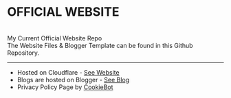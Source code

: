 # OFFICIAL WEBSITE
<br>
My Current Official Website Repo<br>
The Website Files & Blogger Template can be found in this Github Repository.

---

- Hosted on Cloudflare - [See Website](https://raannakasturi.eu.org/)
- Blogs are hosted on Blogger - [See Blog](https://blog.raannakasturi.eu.org/)
- Privacy Policy Page by [CookieBot](https://www.cookiebot.com/)
